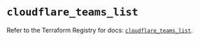 # `cloudflare_teams_list`

Refer to the Terraform Registry for docs: [`cloudflare_teams_list`](https://registry.terraform.io/providers/cloudflare/cloudflare/4.3.0/docs/resources/teams_list).
